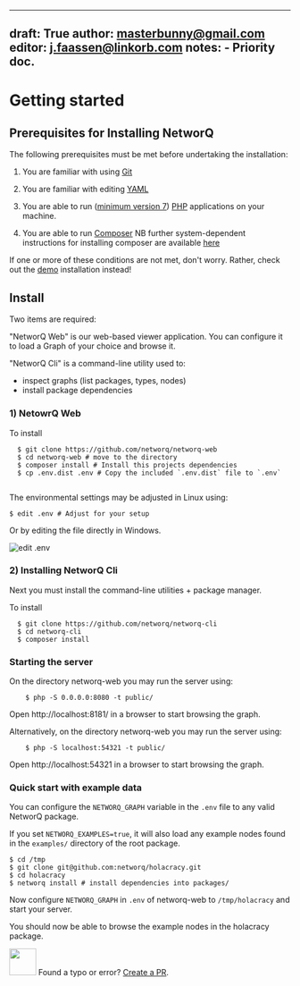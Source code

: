 
---
draft: True
author: masterbunny@gmail.com
editor: j.faassen@linkorb.com
notes:  - Priority doc. 
---

# Getting started

## Prerequisites for Installing NetworQ

The following prerequisites must be met before undertaking the installation:

1) You are familiar with using [Git](https://git-scm.com/)

2) You are familiar with editing [YAML](https://wikipedia.org/wiki/YAML)

3) You are able to run ([minimum version 7](http://php.net/downloads.php)) [PHP](https://php.net) applications on your machine.

4) You are able to run [Composer](https://getcomposer.org/)
NB further system-dependent instructions for installing composer are available [here](https://getcomposer.org/doc/00-intro.md)

If one or more of these conditions are not met, don't worry. Rather, check out the [demo](demo.html) installation instead!


## Install

Two items are required:

"NetworQ Web" is our web-based viewer application. You can configure it to load a Graph of your choice and browse it.

"NetworQ Cli" is a command-line utility used to:
* inspect graphs (list packages, types, nodes)
* install package dependencies

### 1) NetowrQ Web

To install

```
  $ git clone https://github.com/networq/networq-web
  $ cd networq-web # move to the directory
  $ composer install # Install this projects dependencies
  $ cp .env.dist .env # Copy the included `.env.dist` file to `.env`
  
```
The environmental settings may be adjusted in Linux using: 

```
$ edit .env # Adjust for your setup
```
Or by editing the file directly in Windows.

![edit .env](/images/edit_envWin.PNG) 

### 2) Installing NetworQ Cli

Next you must install the command-line utilities + package manager.

To install

```
  $ git clone https://github.com/networq/networq-cli
  $ cd networq-cli
  $ composer install

```


### Starting the server

On the directory networq-web you may run the server using:

```
    $ php -S 0.0.0.0:8080 -t public/
```

Open http://localhost:8181/ in a browser to start browsing the graph.


Alternatively, on the directory networq-web you may run the server using:

```
    $ php -S localhost:54321 -t public/
```

Open http://localhost:54321 in a browser to start browsing the graph.


### Quick start with example data

You can configure the `NETWORQ_GRAPH` variable in the `.env` file to any valid NetworQ package.

If you set `NETWORQ_EXAMPLES=true`, it will also load any example nodes found in the `examples/` directory of the root package.

    $ cd /tmp
    $ git clone git@github.com:networq/holacracy.git
    $ cd holacracy
    $ networq install # install dependencies into packages/

Now configure `NETWORQ_GRAPH` in `.env` of networq-web to `/tmp/holacracy` and start your server.

You should now be able to browse the example nodes in the holacracy package.


<img src="https://github.com/favicon.ico" width="48"> Found a typo or error? [Create a PR](https://github.com/networq/www.networq.io).








